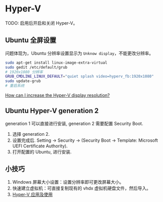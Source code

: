 # Hyper-V

TODO: 启用后开启和关闭 Hyper-V。

## Ubuntu 全屏设置

问题体现为，Ubuntu 分辨率设置显示为 `Unknow display`，不能更改分辨率。

```bash
sudo apt-get install linux-image-extra-virtual
sudo gedit /etc/default/grub
# 1920x1080 分辨率
GRUB_CMDLINE_LINUX_DEFAULT="quiet splash video=hyperv_fb:1920x1080"
sudo update-grub
# 重启系统
```

[How can I increase the Hyper-V display resolution?](https://superuser.com/questions/518484/how-can-i-increase-the-hyper-v-display-resolution)

## Ubuntu Hyper-V generation 2

generation 1 可以直接进行安装, generation 2 需要配置 Security Boot.

1. 选择 generation 2.
2. 设置完成后. Setting -> Security -> (Security Boot -> Template: Microsoft UEFI Certificate Authority).
3. 打开配置的 Ubuntu, 进行安装.

## 小技巧

1. Windows 屏幕大小设置：设置分辨率即可更改屏幕大小。
2. 快速建立虚拟机：可直接复制现有的 vhdx 虚拟机硬盘文件，然后导入。
3. [Hyper-V 应用及使用](https://herechen.github.io/technology/hyper-v-application-and-usage/)
